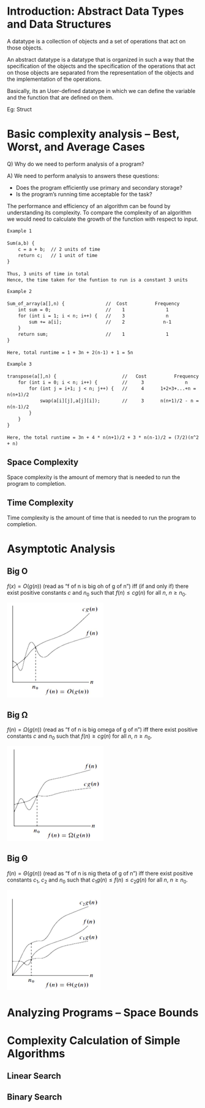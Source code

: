 # Introduction: Abstract Data Types and Data Structures

A datatype is a collection of objects and a set of operations that act on those objects.

An abstract datatype is a datatype that is organized in such a way that the specification of the objects and the specification of the operations that act on those objects are separated from the representation of the objects and the implementation of the operations.

Basically, its an User-defined  datatype in which we can define the variable and the function that are defined on them.

Eg: Struct

# Basic complexity analysis – Best, Worst, and Average Cases

Q) Why do we need to perform analysis of a program?

A) We need to perform analysis to answers these questions:

- Does the program efficiently use primary and secondary storage?
- Is the program’s running time acceptable for the task?

The performance and efficiency of an algorithm can be found by understanding its complexity. To compare the complexity of an algorithm we would need to calculate the growth of the function with respect to input.

```
Example 1

Sum(a,b) {
	c = a + b;  // 2 units of time
	return c;   // 1 unit of time
}

Thus, 3 units of time in total
Hence, the time taken for the funtion to run is a constant 3 units
```
```
Example 2

Sum_of_array(a[],n) {               //  Cost          Frequency 
	int sum = 0;                    //    1               1
	for (int i = 1; i < n; i++) {   //    3               n
		sum += a[i];                //    2              n-1
	}
	return sum;                     //    1               1
}

Here, total runtime = 1 + 3n + 2(n-1) + 1 = 5n
```
```
Example 3

transpose(a[],n) {                        //   Cost          Frequency
	for (int i = 0; i < n; i++) {         //     3               n
		for (int j = i+1; j < n; j++) {   //     4      1+2+3+...+n = n(n+1)/2
			swap(a[i][j],a[j][i]);        //     3      n(n+1)/2 - n = n(n-1)/2
		}
	}
}

Here, the total runtime = 3n + 4 * n(n+1)/2 + 3 * n(n-1)/2 = (7/2)(n^2 + n)
```
## Space Complexity

Space complexity is the amount of memory that is needed to run the program to completion.
## Time Complexity

Time complexity is the amount of time that is needed to run the program to completion.

# Asymptotic Analysis

## Big O

$f(x) = O(g(n))$ (read as “f of n is big oh of g of n”) iff (if and only if) there exist positive constants $c$ and $n_0$ such that $f(n) ≤ cg(n)$ for all $n$, $n ≥ n_0$.

![Pasted image 20240902220518](../References/Pasted%20image%2020240902220518.png)
## Big Ω

$f(n) = Ω(g(n))$ (read as “f of n is big omega of g of n”) iff there exist positive constants $c$ and $n_0$ such that $f(n) ≥ cg(n)$ for all $n$, $n ≥ n_0$.

![Pasted image 20240902220533](../References/Pasted%20image%2020240902220533.png)
## Big Θ

$f(n) = Θ(g(n))$ (read as “f of n is nig theta of g of n”) iff there exist positive constants $c_1$, $c_2$ and $n_0$ such that $c_1g(n) ≤ f(n) ≤ c_2g(n)$ for all $n$, $n ≥ n_0$.

![Pasted image 20240902220420](../References/Pasted%20image%2020240902220420.png)

# Analyzing Programs – Space Bounds

# Complexity Calculation of Simple Algorithms

## Linear Search

## Binary Search
